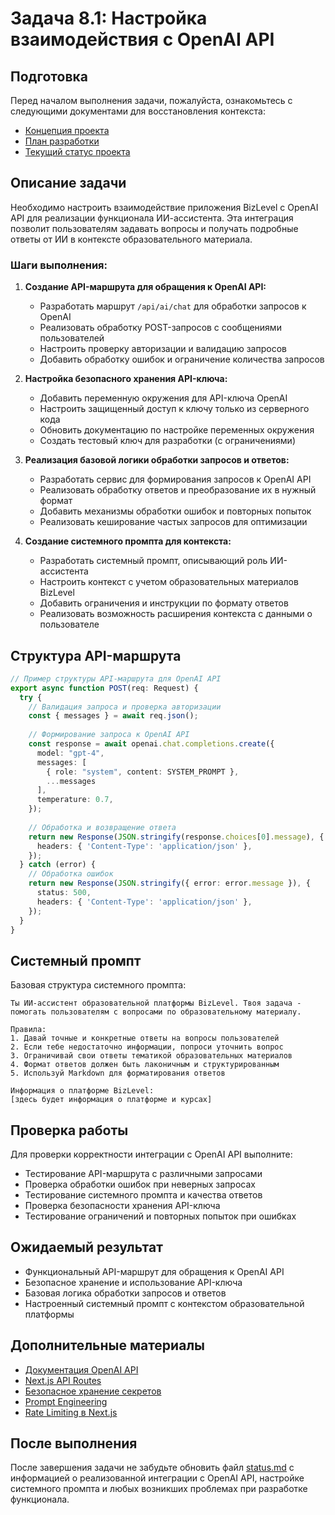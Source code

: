 # Задача 8.1: Настройка взаимодействия с OpenAI API

## Подготовка

Перед началом выполнения задачи, пожалуйста, ознакомьтесь с следующими документами для восстановления контекста:
- [Концепция проекта](../docs/bizlevel-concept.md)
- [План разработки](../docs/development-plan.md)
- [Текущий статус проекта](../docs/status.md)

## Описание задачи

Необходимо настроить взаимодействие приложения BizLevel с OpenAI API для реализации функционала ИИ-ассистента. Эта интеграция позволит пользователям задавать вопросы и получать подробные ответы от ИИ в контексте образовательного материала.

### Шаги выполнения:

1. **Создание API-маршрута для обращения к OpenAI API:**
   - Разработать маршрут `/api/ai/chat` для обработки запросов к OpenAI
   - Реализовать обработку POST-запросов с сообщениями пользователей
   - Настроить проверку авторизации и валидацию запросов
   - Добавить обработку ошибок и ограничение количества запросов

2. **Настройка безопасного хранения API-ключа:**
   - Добавить переменную окружения для API-ключа OpenAI
   - Настроить защищенный доступ к ключу только из серверного кода
   - Обновить документацию по настройке переменных окружения
   - Создать тестовый ключ для разработки (с ограничениями)

3. **Реализация базовой логики обработки запросов и ответов:**
   - Разработать сервис для формирования запросов к OpenAI API
   - Реализовать обработку ответов и преобразование их в нужный формат
   - Добавить механизмы обработки ошибок и повторных попыток
   - Реализовать кеширование частых запросов для оптимизации

4. **Создание системного промпта для контекста:**
   - Разработать системный промпт, описывающий роль ИИ-ассистента
   - Настроить контекст с учетом образовательных материалов BizLevel
   - Добавить ограничения и инструкции по формату ответов
   - Реализовать возможность расширения контекста с данными о пользователе

## Структура API-маршрута

```typescript
// Пример структуры API-маршрута для OpenAI API
export async function POST(req: Request) {
  try {
    // Валидация запроса и проверка авторизации
    const { messages } = await req.json();
    
    // Формирование запроса к OpenAI API
    const response = await openai.chat.completions.create({
      model: "gpt-4",
      messages: [
        { role: "system", content: SYSTEM_PROMPT },
        ...messages
      ],
      temperature: 0.7,
    });
    
    // Обработка и возвращение ответа
    return new Response(JSON.stringify(response.choices[0].message), {
      headers: { 'Content-Type': 'application/json' },
    });
  } catch (error) {
    // Обработка ошибок
    return new Response(JSON.stringify({ error: error.message }), {
      status: 500,
      headers: { 'Content-Type': 'application/json' },
    });
  }
}
```

## Системный промпт

Базовая структура системного промпта:
```
Ты ИИ-ассистент образовательной платформы BizLevel. Твоя задача - помогать пользователям с вопросами по образовательному материалу.

Правила:
1. Давай точные и конкретные ответы на вопросы пользователей
2. Если тебе недостаточно информации, попроси уточнить вопрос
3. Ограничивай свои ответы тематикой образовательных материалов
4. Формат ответов должен быть лаконичным и структурированным
5. Используй Markdown для форматирования ответов

Информация о платформе BizLevel:
[здесь будет информация о платформе и курсах]
```

## Проверка работы

Для проверки корректности интеграции с OpenAI API выполните:
- Тестирование API-маршрута с различными запросами
- Проверка обработки ошибок при неверных запросах
- Тестирование системного промпта и качества ответов
- Проверка безопасности хранения API-ключа
- Тестирование ограничений и повторных попыток при ошибках

## Ожидаемый результат

- Функциональный API-маршрут для обращения к OpenAI API
- Безопасное хранение и использование API-ключа
- Базовая логика обработки запросов и ответов
- Настроенный системный промпт с контекстом образовательной платформы

## Дополнительные материалы

- [Документация OpenAI API](https://platform.openai.com/docs/api-reference)
- [Next.js API Routes](https://nextjs.org/docs/api-routes/introduction)
- [Безопасное хранение секретов](https://vercel.com/docs/environment-variables)
- [Prompt Engineering](https://platform.openai.com/docs/guides/prompt-engineering)
- [Rate Limiting в Next.js](https://github.com/upstash/ratelimit)

## После выполнения

После завершения задачи не забудьте обновить файл [status.md](../docs/status.md) с информацией о реализованной интеграции с OpenAI API, настройке системного промпта и любых возникших проблемах при разработке функционала. 